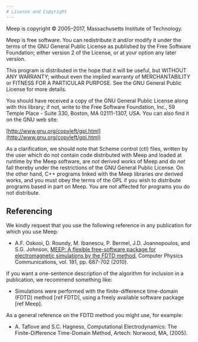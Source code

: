 ```yaml
---
# License and Copyright
---
```


Meep is copyright © 2005–2017, Massachusetts Institute of Technology.

Meep is free software. You can redistribute it and/or modify it under the terms of the GNU General Public License as published by the Free Software Foundation; either version 2 of the License, or at your option any later version.

This program is distributed in the hope that it will be useful, but WITHOUT ANY WARRANTY; without even the implied warranty of MERCHANTABILITY or FITNESS FOR A PARTICULAR PURPOSE. See the GNU General Public License for more details.

You should have received a copy of the GNU General Public License along with this library; if not, write to the Free Software Foundation, Inc., 59 Temple Place - Suite 330, Boston, MA 02111-1307, USA. You can also find it on the GNU web site:

[http://www.gnu.org/copyleft/gpl.html](http://www.gnu.org/copyleft/gpl.html)

As a clarification, we should note that Scheme control (ctl) files, written by the user which do not contain code distributed with Meep and loaded at runtime by the Meep software, are *not* derived works of Meep and do *not* fall thereby under the restrictions of the GNU General Public License. On the other hand, C++ programs linked with the Meep libraries *are* derived works, and you must obey the terms of the GPL if you wish to distribute programs based in part on Meep. You are not affected for programs you do not distribute.

Referencing
-----------

We kindly request that you use the following reference in any publication for which you use Meep:

- A.F. Oskooi, D. Roundy, M. Ibanescu, P. Bermel, J.D. Joannopoulos, and S.G. Johnson, [MEEP: A flexible free-software package for electromagnetic simulations by the FDTD method](http://dx.doi.org/doi:10.1016/j.cpc.2009.11.008), Computer Physics Communications, vol. 181, pp. 687-702 (2010).

If you want a one-sentence description of the algorithm for inclusion in a publication, we recommend something like:

- Simulations were performed with the finite-difference time-domain (FDTD) method [ref FDTD], using a freely available software package [ref Meep].

As a general reference on the FDTD method you might use, for example:

- A. Taflove and S.C. Hagness, Computational Electrodynamics: The Finite-Difference Time-Domain Method, Artech: Norwood, MA, (2005).
